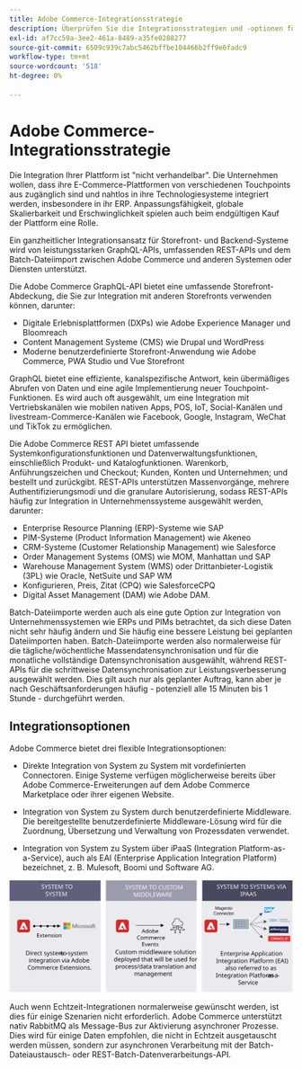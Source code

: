 ```yaml
---
title: Adobe Commerce-Integrationsstrategie
description: Überprüfen Sie die Integrationsstrategien und -optionen für Ihre Adobe Commerce-Implementierung.
exl-id: af7cc59a-3ee2-461a-8489-a35fe0288277
source-git-commit: 6509c939c7abc5462bffbe104466b2ff9e6fadc9
workflow-type: tm+mt
source-wordcount: '518'
ht-degree: 0%

---
```


# Adobe Commerce-Integrationsstrategie

Die Integration Ihrer Plattform ist &quot;nicht verhandelbar&quot;. Die Unternehmen wollen, dass ihre E-Commerce-Plattformen von verschiedenen Touchpoints aus zugänglich sind und nahtlos in ihre Technologiesysteme integriert werden, insbesondere in ihr ERP. Anpassungsfähigkeit, globale Skalierbarkeit und Erschwinglichkeit spielen auch beim endgültigen Kauf der Plattform eine Rolle.

Ein ganzheitlicher Integrationsansatz für Storefront- und Backend-Systeme wird von leistungsstarken GraphQL-APIs, umfassenden REST-APIs und dem Batch-Dateiimport zwischen Adobe Commerce und anderen Systemen oder Diensten unterstützt.

Die Adobe Commerce GraphQL-API bietet eine umfassende Storefront-Abdeckung, die Sie zur Integration mit anderen Storefronts verwenden können, darunter:

- Digitale Erlebnisplattformen (DXPs) wie Adobe Experience Manager und Bloomreach
- Content Management Systeme (CMS) wie Drupal und WordPress
- Moderne benutzerdefinierte Storefront-Anwendung wie Adobe Commerce, PWA Studio und Vue Storefront

GraphQL bietet eine effiziente, kanalspezifische Antwort, kein übermäßiges Abrufen von Daten und eine agile Implementierung neuer Touchpoint-Funktionen. Es wird auch oft ausgewählt, um eine Integration mit Vertriebskanälen wie mobilen nativen Apps, POS, IoT, Social-Kanälen und livestream-Commerce-Kanälen wie Facebook, Google, Instagram, WeChat und TikTok zu ermöglichen.

Die Adobe Commerce REST API bietet umfassende Systemkonfigurationsfunktionen und Datenverwaltungsfunktionen, einschließlich Produkt- und Katalogfunktionen. Warenkorb, Anführungszeichen und Checkout; Kunden, Konten und Unternehmen; und bestellt und zurückgibt. REST-APIs unterstützen Massenvorgänge, mehrere Authentifizierungsmodi und die granulare Autorisierung, sodass REST-APIs häufig zur Integration in Unternehmenssysteme ausgewählt werden, darunter:

- Enterprise Resource Planning (ERP)-Systeme wie SAP
- PIM-Systeme (Product Information Management) wie Akeneo
- CRM-Systeme (Customer Relationship Management) wie Salesforce
- Order Management Systems (OMS) wie MOM, Manhattan und SAP
- Warehouse Management System (WMS) oder Drittanbieter-Logistik (3PL) wie Oracle, NetSuite und SAP WM
- Konfigurieren, Preis, Zitat (CPQ) wie SalesforceCPQ
- Digital Asset Management (DAM) wie Adobe DAM.

Batch-Dateiimporte werden auch als eine gute Option zur Integration von Unternehmenssystemen wie ERPs und PIMs betrachtet, da sich diese Daten nicht sehr häufig ändern und Sie häufig eine bessere Leistung bei geplanten Dateiimporten haben. Batch-Dateiimporte werden also normalerweise für die tägliche/wöchentliche Massendatensynchronisation und für die monatliche vollständige Datensynchronisation ausgewählt, während REST-APIs für die schrittweise Datensynchronisation zur Leistungsverbesserung ausgewählt werden. Dies gilt auch nur als geplanter Auftrag, kann aber je nach Geschäftsanforderungen häufig - potenziell alle 15 Minuten bis 1 Stunde - durchgeführt werden.

## Integrationsoptionen

Adobe Commerce bietet drei flexible Integrationsoptionen:

- Direkte Integration von System zu System mit vordefinierten Connectoren. Einige Systeme verfügen möglicherweise bereits über Adobe Commerce-Erweiterungen auf dem Adobe Commerce Marketplace oder ihrer eigenen Website.

- Integration von System zu System durch benutzerdefinierte Middleware. Die bereitgestellte benutzerdefinierte Middleware-Lösung wird für die Zuordnung, Übersetzung und Verwaltung von Prozessdaten verwendet.

- Integration von System zu System über iPaaS (Integration Platform-as-a-Service), auch als EAI (Enterprise Application Integration Platform) bezeichnet, z. B. Mulesoft, Boomi und Software AG.

![Adobe Commerce-Integrationsoptionen](../../assets/playbooks/integration-options.svg)

Auch wenn Echtzeit-Integrationen normalerweise gewünscht werden, ist dies für einige Szenarien nicht erforderlich. Adobe Commerce unterstützt nativ RabbitMQ als Message-Bus zur Aktivierung asynchroner Prozesse. Dies wird für einige Daten empfohlen, die nicht in Echtzeit ausgetauscht werden müssen, sondern zur asynchronen Verarbeitung mit der Batch-Dateiaustausch- oder REST-Batch-Datenverarbeitungs-API.
